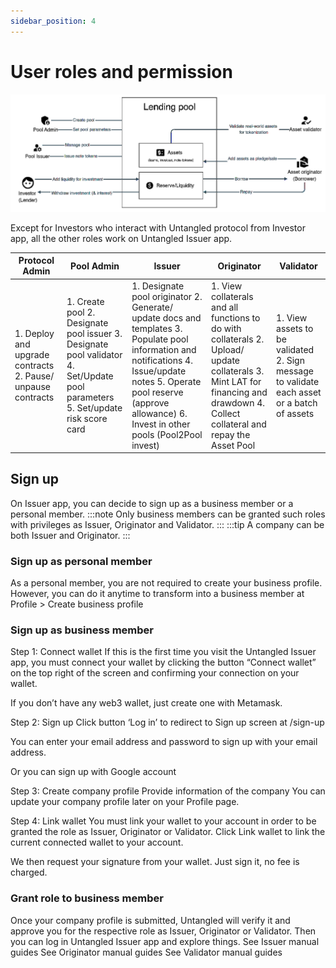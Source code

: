 ```yaml
---
sidebar_position: 4
---
```


# User roles and permission
![User roles](./img/user-roles.png)

Except for Investors who interact with Untangled protocol from Investor app, all the other roles work on Untangled Issuer app.

| Protocol Admin                                              | Pool Admin                                                                                                                      | Issuer                                                                                                                                                                                                                           | Originator                                                                                                                                                                       | Validator                                                                                  |
|-------------------------------------------------------------|---------------------------------------------------------------------------------------------------------------------------------|----------------------------------------------------------------------------------------------------------------------------------------------------------------------------------------------------------------------------------|----------------------------------------------------------------------------------------------------------------------------------------------------------------------------------|--------------------------------------------------------------------------------------------|
| 1. Deploy and upgrade contracts 2. Pause/ unpause contracts | 1. Create pool 2. Designate pool issuer 3. Designate pool validator 4. Set/Update pool parameters 5. Set/update risk score card | 1. Designate pool originator 2. Generate/ update docs and templates 3. Populate pool information and notifications 4. Issue/update notes 5. Operate pool reserve (approve allowance) 6. Invest in other pools (Pool2Pool invest) | 1. View collaterals and all functions to do with collaterals 2. Upload/ update collaterals 3. Mint LAT for financing and drawdown 4. Collect collateral and repay the Asset Pool | 1. View assets to be validated 2. Sign message to validate each asset or a batch of assets |



## Sign up
On Issuer app, you can decide to sign up as a business member or a personal member.
:::note
 Only business members can be granted such roles with privileges as Issuer, Originator and Validator.
:::
:::tip
A company can be both Issuer and Originator.
:::

### Sign up as personal member
As a personal member, you are not required to create your business profile.
However, you can do it anytime to transform into a business member at Profile > Create business profile

### Sign up as business member
Step 1: Connect wallet
If this is the first time you visit the Untangled Issuer app, you must connect your wallet by clicking the button “Connect wallet” on the top right of the screen and confirming your connection on your wallet.

If you don’t have any web3 wallet, just create one with Metamask.

Step 2: Sign up
Click button ‘Log in’ to redirect to Sign up screen at /sign-up

You can enter your email address and password to sign up with your email address.

Or you can sign up with Google account

Step 3: Create company profile
Provide information of the company
You can update your company profile later on your Profile page.



Step 4: Link wallet
You must link your wallet to your account in order to be granted the role as Issuer, Originator or Validator.
Click Link wallet to link the current connected wallet to your account.

We then request your signature from your wallet. Just sign it, no fee is charged.



### Grant role to business member
Once your company profile is submitted, Untangled will verify it and approve you for the respective role as Issuer, Originator or Validator.
Then you can log in Untangled Issuer app and explore things.
See Issuer manual guides
See Originator manual guides
See Validator manual guides

